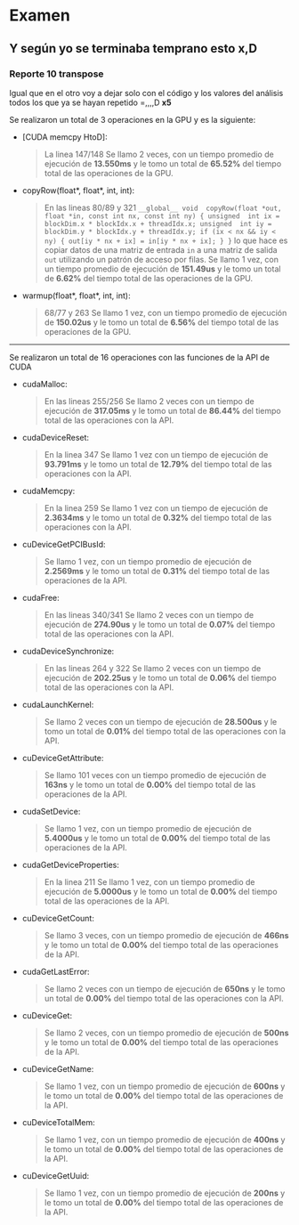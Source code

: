 ﻿# Examen

Y según yo se terminaba temprano esto x,D 
---
### Reporte 10  transpose
Igual que en el otro voy a dejar solo con el código y los valores del análisis todos los que ya se hayan repetido =,,,,D  **x5**

Se realizaron un total de 3 operaciones en la GPU y es la siguiente:

-   [CUDA memcpy HtoD]:
    > La linea 147/148 Se llamo 2 veces, con un tiempo promedio de ejecución de  **13.550ms**  y le tomo un total de  **65.52%**  del tiempo total de las operaciones de la GPU.

- copyRow(float*, float*, int, int):
	> En las lineas 80/89 y 321
	``__global__ void  copyRow(float *out, float *in, const int nx, const int ny) { unsigned  int ix = blockDim.x * blockIdx.x + threadIdx.x; unsigned  int iy = blockDim.y * blockIdx.y + threadIdx.y; if (ix < nx && iy < ny) { out[iy * nx + ix] = in[iy * nx + ix]; } }``
	lo que hace es copiar datos de una matriz de entrada `in` a una matriz de salida `out` utilizando un patrón de acceso por filas. Se llamo 1 vez, con un tiempo promedio de ejecución de  **151.49us**  y le tomo un total de  **6.62%**  del tiempo total de las operaciones de la GPU.

- warmup(float*, float*, int, int):
	> 68/77 y 263 Se llamo 1 vez, con un tiempo promedio de ejecución de  **150.02us**  y le tomo un total de  **6.56%**  del tiempo total de las operaciones de la GPU.
	
---

Se realizaron un total de 16 operaciones con las funciones de la API de CUDA

- cudaMalloc: 
	> En las lineas 255/256 Se llamo 2 veces con un tiempo de ejecución de **317.05ms** y le tomo un total de **86.44%** del tiempo total de las operaciones con la API.

- cudaDeviceReset:
	> En la linea 347 Se llamo 1 vez con un tiempo de ejecución de **93.791ms** y le tomo un total de **12.79%** del tiempo total de las operaciones con la API.

- cudaMemcpy:
	> En la linea 259 Se llamo 1 vez con un tiempo de ejecución de **2.3634ms** y le tomo un total de **0.32%** del tiempo total de las operaciones con la API.

- cuDeviceGetPCIBusId:
	> Se llamo 1 vez, con un tiempo promedio de ejecución de **2.2569ms** y le tomo un total de **0.31%** del tiempo total de las operaciones de la API.

- cudaFree:
	> En las lineas 340/341 Se llamo 2 veces con un tiempo de ejecución de **274.90us** y le tomo un total de **0.07%** del tiempo total de las operaciones con la API.

-   cudaDeviceSynchronize:
    > En las lineas 264 y 322 Se llamo 2 veces con un tiempo de ejecución de  **202.25us**  y le tomo un total de  **0.06%**  del tiempo total de las operaciones con la API.

- cudaLaunchKernel:
	> Se llamo 2 veces con un tiempo de ejecución de **28.500us** y le tomo un total de **0.01%** del tiempo total de las operaciones con la API.

- cuDeviceGetAttribute:
	> Se llamo 101 veces con un tiempo promedio de ejecución de **163ns** y le tomo un total de **0.00%** del tiempo total de las operaciones de la API.

- cudaSetDevice:
	> Se llamo 1 vez, con un tiempo promedio de ejecución de **5.4000us** y le tomo un total de **0.00%** del tiempo total de las operaciones de la API.

- cudaGetDeviceProperties:
	> En la linea 211 Se llamo 1 vez, con un tiempo promedio de ejecución de **5.0000us** y le tomo un total de **0.00%** del tiempo total de las operaciones de la API.

-   cuDeviceGetCount:
    > Se llamo 3 veces, con un tiempo promedio de ejecución de  **466ns**  y le tomo un total de  **0.00%**  del tiempo total de las operaciones de la API.

-   cudaGetLastError:
    > Se llamo 2 veces con un tiempo de ejecución de  **650ns**  y le tomo un total de  **0.00%**  del tiempo total de las operaciones con la API.

-   cuDeviceGet:
    > Se llamo 2 veces, con un tiempo promedio de ejecución de  **500ns**  y le tomo un total de  **0.00%**  del tiempo total de las operaciones de la API.

-   cuDeviceGetName:
    > Se llamo 1 vez, con un tiempo promedio de ejecución de  **600ns**  y le tomo un total de  **0.00%**  del tiempo total de las operaciones de la API.
    
-   cuDeviceTotalMem:
    > Se llamo 1 vez, con un tiempo promedio de ejecución de  **400ns**  y le tomo un total de  **0.00%**  del tiempo total de las operaciones de la API.
    
-   cuDeviceGetUuid:
    > Se llamo 1 vez, con un tiempo promedio de ejecución de  **200ns**  y le tomo un total de  **0.00%**  del tiempo total de las operaciones de la API.
